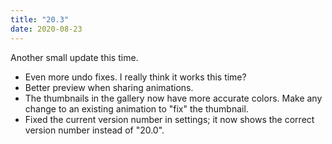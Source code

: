 ```yaml
---
title: "20.3"
date: 2020-08-23
---
```


Another small update this time.

- Even more undo fixes. I really think it works this time?
- Better preview when sharing animations.
- The thumbnails in the gallery now have more accurate colors. Make any change to an existing animation to "fix" the thumbnail.
- Fixed the current version number in settings; it now shows the correct version number instead of "20.0".